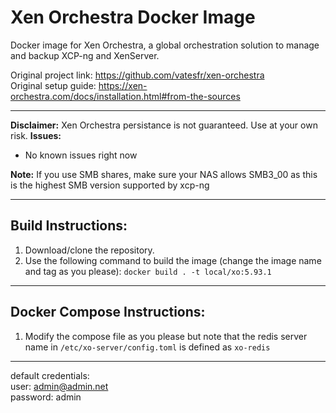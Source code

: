 # Xen Orchestra Docker Image
Docker image for Xen Orchestra, a global orchestration solution to manage and backup XCP-ng and XenServer.  
  
Original project link: https://github.com/vatesfr/xen-orchestra  
Original setup guide: https://xen-orchestra.com/docs/installation.html#from-the-sources
***
**Disclaimer:** Xen Orchestra persistance is not guaranteed. Use at your own risk.
**Issues:**  
- No known issues right now

**Note:** If you use SMB shares, make sure your NAS allows SMB3_00 as this is the highest SMB version supported by xcp-ng
***

## Build Instructions:  
1. Download/clone the repository.
2. Use the following command to build the image (change the image name and tag as you please):
`docker build . -t local/xo:5.93.1`

***
## Docker Compose Instructions:  
1. Modify the compose file as you please but note that the redis server name in `/etc/xo-server/config.toml` is defined as `xo-redis`
*** 

default credentials:  
user: admin@admin.net  
password: admin
